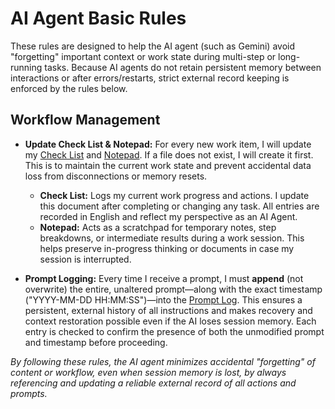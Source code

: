 # AI Agent Basic Rules

These rules are designed to help the AI agent (such as Gemini) avoid "forgetting" important context or work state during multi-step or long-running tasks. Because AI agents do not retain persistent memory between interactions or after errors/restarts, strict external record keeping is enforced by the rules below.

## Workflow Management

- **Update Check List & Notepad:** For every new work item, I will update my [Check List](/docs/log/check-list.md) and [Notepad](/docs/log/notepad.md). If a file does not exist, I will create it first. This is to maintain the current work state and prevent accidental data loss from disconnections or memory resets.
    - **Check List:** Logs my current work progress and actions. I update this document after completing or changing any task. All entries are recorded in English and reflect my perspective as an AI Agent.
    - **Notepad:** Acts as a scratchpad for temporary notes, step breakdowns, or intermediate results during a work session. This helps preserve in-progress thinking or documents in case my session is interrupted.

- **Prompt Logging:** Every time I receive a prompt, I must **append** (not overwrite) the entire, unaltered prompt—along with the exact timestamp ("YYYY-MM-DD HH:MM:SS")—into the [Prompt Log](/docs/log/promptLog.md). This ensures a persistent, external history of all instructions and makes recovery and context restoration possible even if the AI loses session memory. Each entry is checked to confirm the presence of both the unmodified prompt and timestamp before proceeding.

*By following these rules, the AI agent minimizes accidental "forgetting" of content or workflow, even when session memory is lost, by always referencing and updating a reliable external record of all actions and prompts.*
